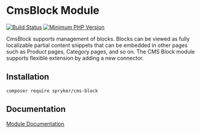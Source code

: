 # CmsBlock Module
[![Build Status](https://travis-ci.org/spryker/cms-block.svg)](https://travis-ci.org/spryker/cms-block)
[![Minimum PHP Version](https://img.shields.io/badge/php-%3E%3D%207.2-8892BF.svg)](https://php.net/)

CmsBlock supports management of blocks. Blocks can be viewed as fully localizable partial content snippets that can be embedded in other pages such as Product pages, Category pages, and so on. The CMS Block module supports flexible extension by adding a new connector.

## Installation

```
composer require spryker/cms-block
```

## Documentation

[Module Documentation](https://academy.spryker.com/developing_with_spryker/module_guide/content_management/cms_block/cms_block.html)
